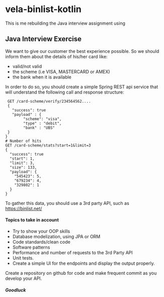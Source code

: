 # vela-binlist-kotlin
This is me rebuilding the Java interview assignment using 

## Java Interview Exercise
We want to give our customer the best experience possible. So we should inform
 them about the details of his/her card like:
* valid/not valid
* the scheme (i.e VISA, MASTERCARD or AMEX)
* the bank when it is available

In order to do so, you should create a simple Spring REST api service that will
understand the following call and response structure:   
    
     
     GET /card-scheme/verify/234564562....
     {
       "success": true
       "payload" : {
            "scheme": "visa",
            "type" : "debit",
            "bank" : "UBS"
     }    
    }
    # Number of hits
    GET /card-scheme/stats?start=1&limit=3
    {
      "success": true
      "start": 1,
      "limit": 3,
      "size": 133,
      "payload": {
        "545423": 5,
        "679234": 4,
        "329802": 1
      }
    }

To gather this data, you should use a 3rd party API, such as https://binlist.net/
#### Topics to take in account
- Try to show your OOP skills
- Database modelization, using JPA or ORM
- Code standards/clean code
- Software patterns
- Performance and number of requests to the 3rd Party API
- Unit tests.   
- Create a simple UI for the endpoints and display the output properly.

Create a repository on github for code and make frequent commit as you develop your API.  
##### Goodluck  
